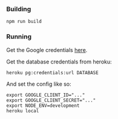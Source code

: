 ### Building
```
npm run build
```

### Running

Get the Google credentials [here](https://console.developers.google.com/apis/credentials/oauthclient/730090819540-h8r35h0rger50psc5o2oiksafmnp7erc.apps.googleusercontent.com?project=busyimg-1582090529531).  

Get the database credentials from heroku:
```
heroku pg:credentials:url DATABASE
```

And set the config like so:

```
export GOOGLE_CLIENT_ID="..."
export GOOGLE_CLIENT_SECRET="..."
export NODE_ENV=development
heroku local
```
